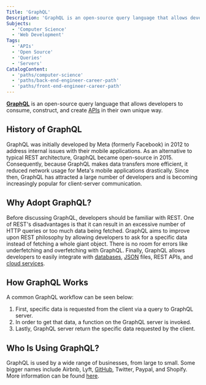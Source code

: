 ```yaml
---
Title: 'GraphQL'
Description: 'GraphQL is an open-source query language that allows developers to consume, construct, and create APIs in their own unique way.'
Subjects:
  - 'Computer Science'
  - 'Web Development'
Tags:
  - 'APIs'
  - 'Open Source'
  - 'Queries'
  - 'Servers'
CatalogContent:
  - 'paths/computer-science'
  - 'paths/back-end-engineer-career-path'
  - 'paths/front-end-engineer-career-path'
---
```


[**GraphQL**](https://graphql.org/) is an open-source query language that allows developers to consume, construct, and create [APIs](https://www.codecademy.com/resources/docs/general/api) in their own unique way.

## History of GraphQL

GraphQL was initially developed by Meta (formerly Facebook) in 2012 to address internal issues with their mobile applications. As an alternative to typical REST architecture, GraphQL became open-source in 2015. Consequently, because GraphQL makes data transfers more efficient, it reduced network usage for Meta's mobile applications drastically. Since then, GraphQL has attracted a large number of developers and is becoming increasingly popular for client-server communication.

## Why Adopt GraphQL?

Before discussing GraphQL, developers should be familiar with REST. One of REST's disadvantages is that it can result in an excessive number of HTTP queries or too much data being fetched. GraphQL aims to improve upon REST philosophy by allowing developers to ask for a specific data instead of fetching a whole giant object. There is no room for errors like underfetching and overfetching with GraphQL. Finally, GraphQL allows developers to easily integrate with [databases](https://www.codecademy.com/resources/docs/general/database), [JSON](https://www.codecademy.com/resources/docs/general/json) files, REST APIs, and [cloud services](https://www.codecademy.com/resources/docs/general/cloud-computing).

## How GraphQL Works

A common GraphQL workflow can be seen below:

1. First, specific data is requested from the client via a query to GraphQL server.
2. In order to get that data, a function on the GraphQL server is invoked.
3. Lastly, GraphQL server return the specific data requested by the client.

## Who Is Using GraphQL?

GraphQL is used by a wide range of businesses, from large to small. Some bigger names include Airbnb, Lyft, [GitHub](https://www.codecademy.com/resources/docs/general/github), Twitter, Paypal, and Shopify. More information can be found [here](https://graphql.org/users/).
